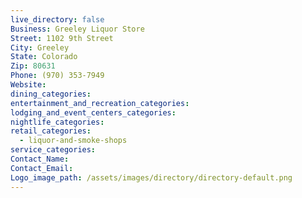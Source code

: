 ```yaml
---
live_directory: false
Business: Greeley Liquor Store
Street: 1102 9th Street
City: Greeley
State: Colorado
Zip: 80631
Phone: (970) 353-7949
Website:
dining_categories:
entertainment_and_recreation_categories:
lodging_and_event_centers_categories:
nightlife_categories:
retail_categories:
  - liquor-and-smoke-shops
service_categories:
Contact_Name:
Contact_Email:
Logo_image_path: /assets/images/directory/directory-default.png
---
```



